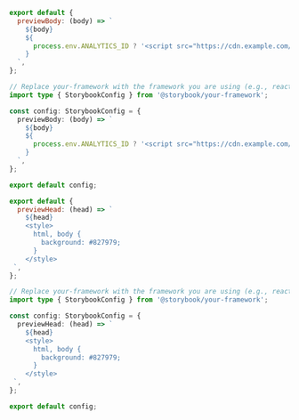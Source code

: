 ```js filename=".storybook/main.js" renderer="common" language="js" tabTitle="body"
export default {
  previewBody: (body) => `
    ${body}
    ${
      process.env.ANALYTICS_ID ? '<script src="https://cdn.example.com/analytics.js"></script>' : ''
    }
  `,
};
```

```ts filename=".storybook/main.ts" renderer="common" language="ts" tabTitle="body"
// Replace your-framework with the framework you are using (e.g., react-webpack5, vue3-vite)
import type { StorybookConfig } from '@storybook/your-framework';

const config: StorybookConfig = {
  previewBody: (body) => `
    ${body}
    ${
      process.env.ANALYTICS_ID ? '<script src="https://cdn.example.com/analytics.js"></script>' : ''
    }
  `,
};

export default config;
```

```js filename=".storybook/main.js" renderer="common" language="js" tabTitle="head"
export default {
  previewHead: (head) => `
    ${head}
    <style>
      html, body {
        background: #827979;
      }
    </style>
 `,
};
```

```ts filename=".storybook/main.ts" renderer="common" language="ts" tabTitle="head"
// Replace your-framework with the framework you are using (e.g., react-webpack5, vue3-vite)
import type { StorybookConfig } from '@storybook/your-framework';

const config: StorybookConfig = {
  previewHead: (head) => `
    ${head}
    <style>
      html, body {
        background: #827979;
      }
    </style>
 `,
};

export default config;
```

